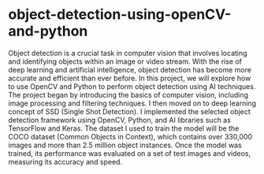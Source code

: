 # object-detection-using-openCV-and-python
Object detection is a crucial task in computer vision that involves locating and identifying objects within an image or video stream.
With the rise of deep learning and artificial intelligence, object detection has become more accurate and efficient than ever before. In this project, we will explore how to use OpenCV and Python to perform object detection using AI techniques.
The project began by introducing the basics of computer vision, including image processing and filtering techniques. I then moved on to deep learning concept of SSD (Single Shot Detection). I implemented the selected object detection framework using OpenCV, Python, and AI libraries such as TensorFlow and Keras. The dataset I used to train the model will be the COCO dataset (Common Objects in Context), which contains over 330,000 images and more than 2.5 million object instances.
Once the model was trained, its performance was evaluated on a set of test images and videos, measuring its accuracy and speed.

